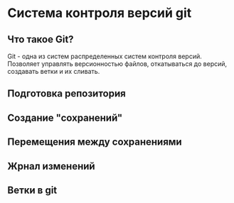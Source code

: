 # Система контроля версий git

## Что такое Git?
Git - одна из систем распределенных систем контроля версий. Позволяет управлять версионностью файлов, откатываться до версий, создавать ветки и их сливать.
## Подготовка репозитория

## Создание "сохранений"

## Перемещения между сохранениями

## Жрнал изменений

## Ветки в git